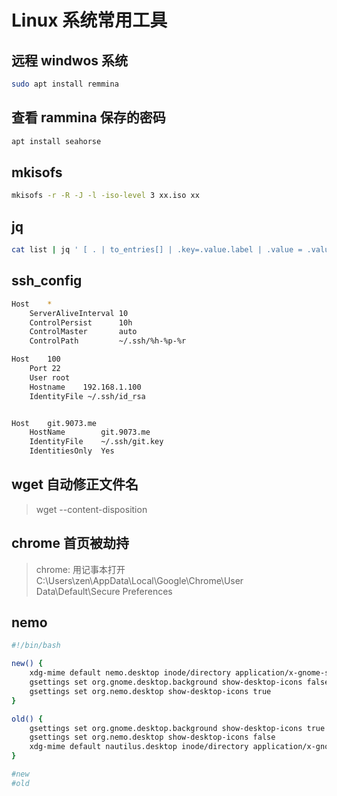 # Linux 系统常用工具

## 远程 windwos 系统

```sh
sudo apt install remmina
```

## 查看 rammina 保存的密码

```sh
apt install seahorse
```

## mkisofs

```sh
mkisofs -r -R -J -l -iso-level 3 xx.iso xx
```

## jq

```sh
cat list | jq ' [ . | to_entries[] | .key=.value.label | .value = .value.location ] | from_entries'
```

## ssh_config

```bash
Host    *
    ServerAliveInterval 10
    ControlPersist      10h
    ControlMaster       auto
    ControlPath         ~/.ssh/%h-%p-%r

Host    100
    Port 22
    User root
    Hostname    192.168.1.100
    IdentityFile ~/.ssh/id_rsa


Host    git.9073.me
    HostName        git.9073.me
    IdentityFile    ~/.ssh/git.key
    IdentitiesOnly  Yes

```

## wget 自动修正文件名

> wget --content-disposition

## chrome 首页被劫持

> chrome: 用记事本打开 C:\Users\zen\AppData\Local\Google\Chrome\User Data\Default\Secure Preferences


## nemo

```sh
#!/bin/bash

new() {
    xdg-mime default nemo.desktop inode/directory application/x-gnome-saved-search
    gsettings set org.gnome.desktop.background show-desktop-icons false
    gsettings set org.nemo.desktop show-desktop-icons true
}

old() {
    gsettings set org.gnome.desktop.background show-desktop-icons true
    gsettings set org.nemo.desktop show-desktop-icons false
    xdg-mime default nautilus.desktop inode/directory application/x-gnome-saved-search
}

#new
#old
```